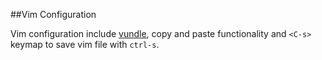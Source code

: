 ##Vim Configuration

Vim configuration include [vundle](https://github.com/gmarik/vundle), copy and paste functionality and ```<C-s>``` keymap to save vim file with ```ctrl-s```. 

